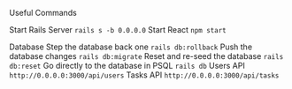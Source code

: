 Useful Commands

Start Rails Server `rails s -b 0.0.0.0`
Start React `npm start`

Database
Step the database back one `rails db:rollback`
Push the database changes `rails db:migrate`
Reset and re-seed the database `rails db:reset`
Go directly to the database in PSQL `rails db`
Users API `http://0.0.0.0:3000/api/users`
Tasks API `http://0.0.0.0:3000/api/tasks`